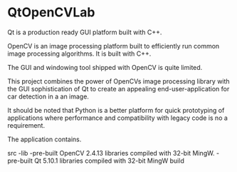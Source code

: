 # QtOpenCVLab
Qt is a production ready GUI platform built with C++. 

OpenCV is an image processing platform built to efficiently run common image processing algorithms. It is built with C++.

The GUI and windowing tool shipped with OpenCV is quite limited.

This project combines the power of OpenCVs image processing library with the GUI sophistication of Qt to create an appealing end-user-application for car detection in a an image.

It should be noted that Python is a better platform for quick prototyping of applications where performance and compatibility with legacy code is no a requirement. 

The application contains.

src 
 -lib
  -pre-built OpenCV 2.4.13 libraries compiled with 32-bit MingW.
  -pre-built Qt 5.10.1 libraries compiled with 32-bit MingW
build
